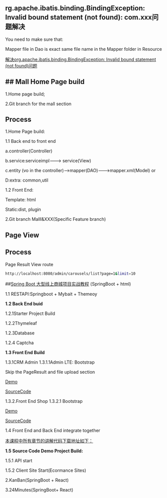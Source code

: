 ## rg.apache.ibatis.binding.BindingException: Invalid bound statement (not found): com.xxx问题解决

You need to make sure that:

Mapper file in Dao is exact same file name in the Mapper folder in Resource

[解决org.apache.ibatis.binding.BindingException: Invalid bound statement (not found)问题](https://blog.csdn.net/sundacheng1989/article/details/81630370)



## ## Mall Home Page build

1.Home page build;



2.Git branch for the mall section



## Process

1.Home Page build:

1.1 Back end to front end

a.controller(Controller)

b.service:serviceimpl---> service(View)

c.entity (vo in the controller)-->mapper(DAO)--->mapper.xml(Model) or 

D:extra: common,util

1.2 Front End:

Template: html

Static:dist, plugin

2.Git branch Malll&XXX(Specific Feature branch)





## Page  View

## Process

Page Result View route

```bash
http://localhost:8080/admin/carousels/list?page=1&limit=10
```







##[Spring Boot 大型线上商城项目实战教程](https://juejin.cn/book/6844733814074245133/section) (SpringBoot + html)

1.1 RESTAPI:Springboot + Mybait + Themeoy

**1.2 Back End buid**

1.2.1Starter Project Build

1.2.2Thymeleaf

1.2.3Database

1.2.4 Captcha





**1.3 Front End Build**



1.3.1CRM Admin
1.3.1.1Admin LTE: Bootstrap

Skip the PageResult and file upload section

[Demo](http://mall.newbee.ltd/admin/login)

[SourceCode](https://github.com/newbee-ltd/newbee-mall)

1.3.2.Front End Shop
1.3.2.1 Bootstrap 

[Demo](http://mall.newbee.ltd/?from=github)

[SourceCode](https://github.com/newbee-ltd/newbee-mall)

1.4 Front End and Back End integrate together

[本课程中所有章节的讲解代码下载地址如下：](https://juejin.cn/book/6844733814074245133/section/6844733814132965384)

**1.5 Source Code Demo Project Build:**

1.5.1 API start

1.5.2 Client Site Start(Ecormance Sites)

2.KanBan(SpringBoot + React)

3.24Minutes(SpringBoot+ React)